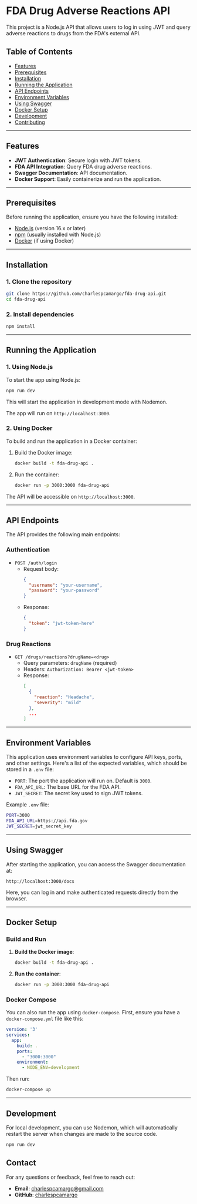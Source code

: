 
# FDA Drug Adverse Reactions API

This project is a Node.js API that allows users to log in using JWT and query adverse reactions to drugs from the FDA's external API.

## Table of Contents

- [Features](#features)
- [Prerequisites](#prerequisites)
- [Installation](#installation)
- [Running the Application](#running-the-application)
- [API Endpoints](#api-endpoints)
- [Environment Variables](#environment-variables)
- [Using Swagger](#using-swagger)
- [Docker Setup](#docker-setup)
- [Development](#development)
- [Contributing](#contributing)

---

## Features

- **JWT Authentication**: Secure login with JWT tokens.
- **FDA API Integration**: Query FDA drug adverse reactions.
- **Swagger Documentation**: API documentation.
- **Docker Support**: Easily containerize and run the application. 

---

## Prerequisites

Before running the application, ensure you have the following installed:

- [Node.js](https://nodejs.org/) (version 16.x or later)
- [npm](https://www.npmjs.com/) (usually installed with Node.js)
- [Docker](https://www.docker.com/get-started) (if using Docker)

---

## Installation

### 1. Clone the repository

```bash
git clone https://github.com/charlespcamargo/fda-drug-api.git
cd fda-drug-api
```

### 2. Install dependencies

```bash
npm install
```

---

## Running the Application

### 1. Using Node.js

To start the app using Node.js:

```bash
npm run dev
```

This will start the application in development mode with Nodemon.

The app will run on `http://localhost:3000`.

### 2. Using Docker

To build and run the application in a Docker container:

1. Build the Docker image:

   ```bash
   docker build -t fda-drug-api .
   ```

2. Run the container:

   ```bash
   docker run -p 3000:3000 fda-drug-api
   ```

The API will be accessible on `http://localhost:3000`.

---

## API Endpoints

The API provides the following main endpoints:

### **Authentication**

- `POST /auth/login`
  - Request body:
    ```json
    {
      "username": "your-username",
      "password": "your-password"
    }
    ```
  - Response:
    ```json
    {
      "token": "jwt-token-here"
    }
    ```

### **Drug Reactions**

- `GET /drugs/reactions?drugName=<drug>`
  - Query parameters: `drugName` (required)
  - Headers: `Authorization: Bearer <jwt-token>`
  - Response:
    ```json
    [
      {
        "reaction": "Headache",
        "severity": "mild"
      },
      ...
    ]
    ```

---

## Environment Variables

This application uses environment variables to configure API keys, ports, and other settings. Here's a list of the expected variables, which should be stored in a `.env` file:

- `PORT`: The port the application will run on. Default is `3000`.
- `FDA_API_URL`: The base URL for the FDA API.
- `JWT_SECRET`: The secret key used to sign JWT tokens.

Example `.env` file:

```bash
PORT=3000
FDA_API_URL=https://api.fda.gov
JWT_SECRET=jwt_secret_key
```

---

## Using Swagger

After starting the application, you can access the Swagger documentation at:

```
http://localhost:3000/docs
```

Here, you can log in and make authenticated requests directly from the browser.

---

## Docker Setup

### Build and Run

1. **Build the Docker image**:
   ```bash
   docker build -t fda-drug-api .
   ```

2. **Run the container**:
   ```bash
   docker run -p 3000:3000 fda-drug-api
   ```

### Docker Compose

You can also run the app using `docker-compose`. First, ensure you have a `docker-compose.yml` file like this:

```yaml
version: '3'
services:
  app:
    build: .
    ports:
      - "3000:3000"
    environment:
      - NODE_ENV=development
```

Then run:

```bash
docker-compose up
```

---

## Development

For local development, you can use Nodemon, which will automatically restart the server when changes are made to the source code.

```bash
npm run dev
``` 

## Contact

For any questions or feedback, feel free to reach out:

- **Email**: charlespcamargo@gmail.com
- **GitHub**: [charlespcamargo](https://github.com/charlespcamargo)